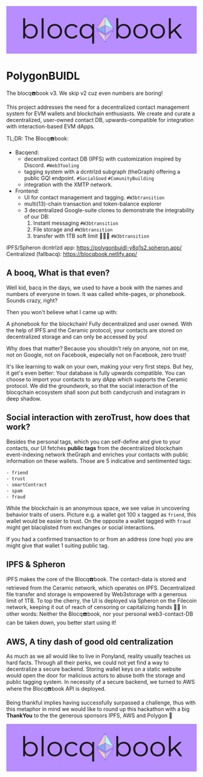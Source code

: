 ![bbbanner](/public/logov2/booqName/blocqbookN.png)

# PolygonBUIDL

The blocq☎️book v3. We skip v2 cuz even numbers are boring!

This project addresses the need for a decentralized contact management system for EVM wallets and blockchain enthusiasts. We create and curate a decentralized, user-owned contact DB, upwards-compatible for integration with interaction-based EVM dApps.

TL;DR: The Blocq☎️book:
- Bacqend:
  - decentralized contact DB (IPFS) with customization inspired by Discord. `#Web3Tooling` 
  - tagging system with a dcntrlzd subgraph (theGraph) offering a public GQl endpoint. `#SocialGood` `#ComunityBuilding`
  - integration with the XMTP network.
- Frontend:
  - UI for contact management and tagging. `#W3btransition`
  - multi(13)-chain transaction and token-balance explorer
  - 3 decentralized Google-suite clones to demonstrate the integrability of our DB: 
    1. Instant messaging `#W3btransition`
    2. File storage and  `#W3btransition`
    3. transfer with 1TB soft limit 🧑🏾‍🚀 `#W3btransition`

IPFS/Spheron dcntrlzd app: https://polygonbuidl-y8q1s2.spheron.app/
Centralized (fallbacq): https://blocqbook.netlify.app/

## A booq, What is that even?

<!-- img grandpa avatar -->

Well kid, bacq in the days, we used to have a book with the names and numbers of everyone in town. It was called white-pages, or phonebook. Sounds crazy, right?

Then you won't believe what I came up with:

A phonebook for the blockchain! Fully decentralized and user owned.
With the help of IPFS and the Ceramic protocol, your contacts are stored on decentralized storage and can only be accessed by you!

Why does that matter? Because you shouldn't rely on anyone, not on me, not on Google, not on Facebook, especially not on Facebook, zero trust!

It's like learning to walk on your own, making your very first steps. But hey, it get's even better: Your database is fully upwards compatible. You can choose to import your contacts to any dApp which supports the Ceramic protocol. We did the groundwork, so that the social interaction of the blocqchain ecosystem shall soon put both candycrush and instagram in deep shadow.

## Social interaction with zeroTrust, how does that work?

Besides the personal tags, which you can self-define and give to your contacts, our UI fetches **public tags** from the decentralized blockchain event-indexing network theGraph and enriches your contacts with public information on these wallets. Those are 5 indicative and sentimented tags:
```
- friend
- trust
- smartContract
- spam
- fraud
```
While the blockchain is an anonymous space, we see value in uncovering behavior traits of users.
Picture e.g. a wallet got 100 x tagged as `friend`, this wallet would be easier to trust.
On the opposite a wallet tagged with `fraud` might get blacqlisted from exchanges or social interactions.

If you had a confirmed transaction to or from an address (one hop) you are might give that wallet 1 suiting public tag.

## IPFS & Spheron

IPFS makes the core of the Blocq☎️book.
The contact-data is stored and retrieved from the Ceramic network, which operates on IPFS.
Decentralized file transfer and storage is empowered by Web3storage with a generous limit of 1TB.
To top the cherry, the UI is deployed via Spheron on the Filecoin network, keeping it out of reach of censoring or capitalizing hands 👋🏾
In other words: Neither the Blocq☎️book, nor your personal web3-contact-DB can be taken down, you better start using it!  

## AWS, A tiny dash of good old centralization


As much as we all would like to live in Ponyland, reality usually teaches us hard facts.
Through all their perks, we could not yet find a way to decentralize a secure backend.
Storing wallet keys on a static website would open the door for malicious actors to abuse both the storage and public tagging system.
In necessity of a secure backend, we turned to AWS where the Blocq☎️book API is deployed.

Being thankful implies having successfully surpassed a challenge, thus with this metaphor in mind we would like to round up this hackathon with a big **ThankYou** to the the generous sponsors IPFS, AWS and Polygon 💜  


![bbbye](/public/logov2/booqName/blocqbookN.png)